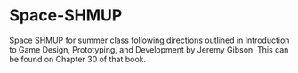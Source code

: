 # Space-SHMUP
Space SHMUP for summer class following directions outlined in Introduction to Game Design, Prototyping, and Development by Jeremy Gibson. This can be found on Chapter 30 of that book.
